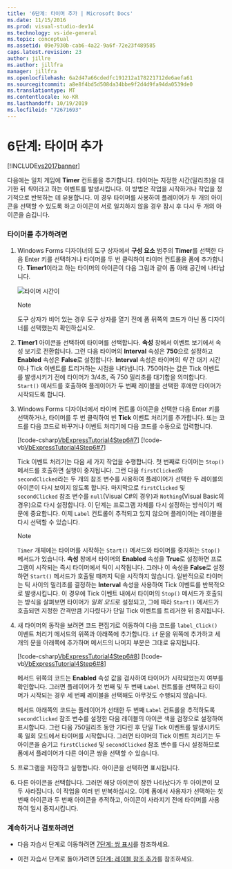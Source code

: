 ```yaml
---
title: '6단계: 타이머 추가 | Microsoft Docs'
ms.date: 11/15/2016
ms.prod: visual-studio-dev14
ms.technology: vs-ide-general
ms.topic: conceptual
ms.assetid: 09e7930b-cab6-4a22-9a6f-72e23f489585
caps.latest.revision: 23
author: jillre
ms.author: jillfra
manager: jillfra
ms.openlocfilehash: 6a2d47a66cdedfc191212a178221712de6aefa61
ms.sourcegitcommit: a8e8f4bd5d508da34bbe9f2d4d9fa94da0539de0
ms.translationtype: MT
ms.contentlocale: ko-KR
ms.lasthandoff: 10/19/2019
ms.locfileid: "72671693"
---
```

# <a name="step-6-add-a-timer"></a>6단계: 타이머 추가
[!INCLUDE[vs2017banner](../includes/vs2017banner.md)]

다음에는 일치 게임에 **Timer** 컨트롤을 추가합니다. 타이머는 지정한 시간(밀리초)을 대기한 뒤 *틱*이라고 하는 이벤트를 발생시킵니다. 이 방법은 작업을 시작하거나 작업을 정기적으로 반복하는 데 유용합니다. 이 경우 타이머를 사용하여 플레이어가 두 개의 아이콘을 선택할 수 있도록 하고 아이콘이 서로 일치하지 않을 경우 잠시 후 다시 두 개의 아이콘을 숨깁니다.

### <a name="to-add-a-timer"></a>타이머를 추가하려면

1. Windows Forms 디자이너의 도구 상자에서 **구성 요소** 범주의 **Timer**를 선택한 다음 Enter 키를 선택하거나 타이머를 두 번 클릭하여 타이머 컨트롤을 폼에 추가합니다. **Timer1**이라고 하는 타이머의 아이콘이 다음 그림과 같이 폼 아래 공간에 나타납니다.

     ![타이머](../ide/media/express-timer.png "Express_Timer") 시간이

    > [!NOTE]
    > 도구 상자가 비어 있는 경우 도구 상자를 열기 전에 폼 뒤쪽의 코드가 아닌 폼 디자이너를 선택했는지 확인하십시오.

2. **Timer1** 아이콘을 선택하여 타이머를 선택합니다. **속성** 창에서 이벤트 보기에서 속성 보기로 전환합니다. 그런 다음 타이머의 **Interval** 속성은 **750**으로 설정하고 **Enabled** 속성은 **False**로 설정합니다. **Interval** 속성은 타이머의 *틱* 간 대기 시간이나 Tick 이벤트를 트리거하는 시점을 나타냅니다. 750이라는 값은 Tick 이벤트를 발생시키기 전에 타이머가 3/4초, 즉 750 밀리초를 대기함을 의미합니다. `Start()` 메서드를 호출하여 플레이어가 두 번째 레이블을 선택한 후에만 타이머가 시작되도록 합니다.

3. Windows Forms 디자이너에서 타이머 컨트롤 아이콘을 선택한 다음 Enter 키를 선택하거나, 타이머를 두 번 클릭하여 빈 **Tick** 이벤트 처리기를 추가합니다. 또는 코드를 다음 코드로 바꾸거나 이벤트 처리기에 다음 코드를 수동으로 입력합니다.

     [!code-csharp[VbExpressTutorial4Step6#7](../snippets/csharp/VS_Snippets_VBCSharp/vbexpresstutorial4step6/cs/form1.cs#7)]
     [!code-vb[VbExpressTutorial4Step6#7](../snippets/visualbasic/VS_Snippets_VBCSharp/vbexpresstutorial4step6/vb/form1.vb#7)]

     Tick 이벤트 처리기는 다음 세 가지 작업을 수행합니다. 첫 번째로 타이머는 `Stop()` 메서드를 호출하면 실행이 중지됩니다. 그런 다음 `firstClicked`와 `secondClicked`라는 두 개의 참조 변수를 사용하여 플레이어가 선택한 두 레이블의 아이콘이 다시 보이지 않도록 합니다. 마지막으로 `firstClicked` 및 `secondClicked` 참조 변수를 `null`(Visual C#의 경우)과 `Nothing`(Visual Basic의 경우)으로 다시 설정합니다. 이 단계는 프로그램 자체를 다시 설정하는 방식이기 때문에 중요합니다. 이제 `Label` 컨트롤이 추적되고 있지 않으며 플레이어는 레이블을 다시 선택할 수 있습니다.

    > [!NOTE]
    > `Timer` 개체에는 타이머를 시작하는 `Start()` 메서드와 타이머를 중지하는 `Stop()` 메서드가 있습니다. **속성** 창에서 타이머의 **Enabled** 속성을 **True**로 설정하면 프로그램이 시작되는 즉시 타이머에서 틱이 시작됩니다. 그러나 이 속성을 **False**로 설정하면 `Start()` 메서드가 호출될 때까지 틱을 시작하지 않습니다. 일반적으로 타이머는 틱 사이의 밀리초를 결정하는 **Interval** 속성을 사용하여 Tick 이벤트를 반복적으로 발생시킵니다. 이 경우에 Tick 이벤트 내에서 타이머의 `Stop()` 메서드가 호출되는 방식을 살펴보면 타이머가 *일회 모드*로 설정되고, 그에 따라 `Start()` 메서드가 호출되면 지정한 간격만큼 기다렸다가 단일 Tick 이벤트를 트리거한 뒤 중지됩니다.

4. 새 타이머의 동작을 보려면 코드 편집기로 이동하여 다음 코드를 `label_Click()` 이벤트 처리기 메서드의 위쪽과 아래쪽에 추가합니다. `if` 문을 위쪽에 추가하고 세 개의 문을 아래쪽에 추가하며 메서드의 나머지 부분은 그대로 유지됩니다.

     [!code-csharp[VbExpressTutorial4Step6#8](../snippets/csharp/VS_Snippets_VBCSharp/vbexpresstutorial4step6/cs/form1.cs#8)]
     [!code-vb[VbExpressTutorial4Step6#8](../snippets/visualbasic/VS_Snippets_VBCSharp/vbexpresstutorial4step6/vb/form1.vb#8)]

     메서드 위쪽의 코드는 **Enabled** 속성 값을 검사하여 타이머가 시작되었는지 여부를 확인합니다. 그러면 플레이어가 첫 번째 및 두 번째 `Label` 컨트롤을 선택하고 타이머가 시작되는 경우 세 번째 레이블을 선택해도 아무것도 수행되지 않습니다.

     메서드 아래쪽의 코드는 플레이어가 선태한 두 번째 `Label` 컨트롤을 추적하도록 `secondClicked` 참조 변수를 설정한 다음 레이블의 아이콘 색을 검정으로 설정하여 표시합니다. 그런 다음 750밀리초 동안 기다린 후 단일 Tick 이벤트를 발생시키도록 일회 모드에서 타이머를 시작합니다. 그러면 타이머의 Tick 이벤트 처리기는 두 아이콘을 숨기고 `firstClicked` 및 `secondClicked` 참조 변수를 다시 설정하므로 폼에서 플레이어가 다른 아이콘 쌍을 선택할 수 있습니다.

5. 프로그램을 저장하고 실행합니다. 아이콘을 선택하면 표시됩니다.

6. 다른 아이콘을 선택합니다. 그러면 해당 아이콘이 잠깐 나타났다가 두 아이콘이 모두 사라집니다. 이 작업을 여러 번 반복하십시오. 이제 폼에서 사용자가 선택하는 첫 번째 아이콘과 두 번째 아이콘을 추적하고, 아이콘이 사라지기 전에 타이머를 사용하여 일시 중지시킵니다.

### <a name="to-continue-or-review"></a>계속하거나 검토하려면

- 다음 자습서 단계로 이동하려면 [7단계: 쌍 표시](../ide/step-7-keep-pairs-visible.md)를 참조하세요.

- 이전 자습서 단계로 돌아가려면 [5단계: 레이블 참조 추가](../ide/step-5-add-label-references.md)를 참조하세요.
